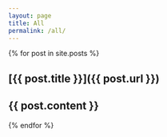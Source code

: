 ```yaml
---
layout: page
title: All
permalink: /all/
---
```

{% for post in site.posts %}

  ## [{{ post.title }}]({{ post.url }})
  {{ post.content }}
  ---

{% endfor %}
